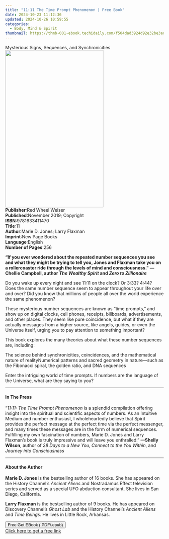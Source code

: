```yaml
---
title: "11:11 The Time Prompt Phenomenon | Free Book"
date: 2024-10-23 11:12:36
updated: 2024-10-26 10:59:55
categories:
  - Body, Mind & Spirit
thumbnail: https://thmb-001-ebook.techidaily.com/f504dad3924d92e32be3ad6988873c13373ea3c1c4d5eb9046851f7406698f2b.jpg
---
```

<main id="book-container">
  <div class="flex flex-col">
    <div class="book-brief flex-1 py-6 px-4 sm:p-6 md:py-10 md:px-8">
      <!-- brief-->
      <div class="book-brief-main">
        Mysterious Signs, Sequences, and Synchronicities
      </div>
    </div>
    <div
      class="book-meta-info flex-1 grid gap-4 col-start-1 col-end-3 row-start-1 sm:mb-6 sm:grid-cols-4 lg:gap-6 lg:col-start-2 lg:row-end-6 lg:row-span-6 lg:mb-0"
    >
      <div
        class="book-meta-info-left place-content-center mt-4 p-4 text-sm leading-6 col-start-2 col-span-2 dark:text-slate-400"
      >
        <img
          class="w-full h-500 object-cover rounded-lg sm:h-255 sm:col-span-2 lg:col-span-full"
          src="https://img-001-ebook.techidaily.com/bfe9275d1f0a43eb4721de7c6d98255dd3f04ae0c88224af2c1df03a47ff65ac.jpg"
          alt=""
          width="312"
          height="500"
        />
      </div>
      <div
        class="book-meta-info-right mt-2 col-start-1 row-start-2 col-span-3 self-center"
      >
        <!-- meta data  -->
        <div class="flex flex-col px-4 md:px-8">
          <div class="flex-1">
            <strong>Publisher</strong>:<span class="px-2"
              >Red Wheel Weiser</span
            >
          </div>
          <div class="flex-1">
            <strong>Published</strong>:<span class="px-2"
              >November 2019; Copyright</span
            >
          </div>
          <div class="flex-1">
            <strong>ISBN</strong>:<span class="px-2">9781633411470</span>
          </div>
          <div class="flex-1">
            <strong>Title</strong>:<span class="px-2">11</span>
          </div>
          <div class="flex-1">
            <strong>Author</strong>:<span class="px-2"
              >Marie D. Jones; Larry Flaxman</span
            >
          </div>
          <div class="flex-1">
            <strong>Imprint</strong>:<span class="px-2">New Page Books</span>
          </div>
          <div class="flex-1">
            <strong>Language</strong>:<span class="px-2">English</span>
          </div>
          <div class="flex-1">
            <strong>Number of Pages</strong>:<span class="px-2">256</span>
          </div>
        </div>
      </div>
    </div>
    <div class="book-description flex-1 py-6 px-4 sm:p-6 md:py-10 md:px-8">
      <div class="book-description-main">
        <div accordion-content="" id="description">
          <p>
            <b
              >“If you ever wondered about the repeated number sequences you see
              and what they might be trying to tell you, Jones and Flaxman take
              you on a rollercoaster ride through the levels of mind and
              consciousness." —Chellie Campbell, author
              <i>The Wealthy Spirit</i> and <i>Zero to Zillionaire</i></b
            >
          </p>
          <p>
            Do you wake up every night and see 11:11 on the clock? Or 3:33?
            4:44? Does the same number sequence seem to appear throughout your
            life over and over? Did you know that millions of people all over
            the world experience the same phenomenon?
          </p>
          <p>
            These mysterious number sequences are known as “time prompts,” and
            show up on digital clocks, cell phones, receipts, billboards,
            advertisements, and other places. They seem like pure coincidence,
            but what if they are actually messages from a higher source, like
            angels, guides, or even the Universe itself, urging you to pay
            attention to something important?
          </p>
          <p>
            This book explores the many theories about what these number
            sequences are, including:
          </p>
          The science behind synchronicities, coincidences, and the mathematical
          nature of realityNumerical patterns and sacred geometry in nature—such
          as the Fibonacci spiral, the golden ratio, and DNA sequences
          <p>
            Enter the intriguing world of time prompts. If numbers are the
            language of the Universe, what are they saying to you?
          </p>
        </div>
        <div class="accordion-fader"></div>
      </div>
    </div>
    <div class="book-excerpts flex-1 py-6 px-4 sm:p-6 md:py-10 md:px-8">
      <!-- excerpts-->
      <div class="book-excerpts-main">
        <hr />
        <h4 class="placeholder placeholder-heading">
          <span>In The Press</span>
        </h4>
        <p>
          “<i>11:11: The Time Prompt Phenomenon</i> is a splendid compilation
          offering insight into the spiritual and scientific aspects of numbers.
          As an Intuitive Medium and number enthusiast, I wholeheartedly believe
          that Spirit provides the perfect message at the perfect time via the
          perfect messenger, and many times these messages are in the form of
          numerical sequences. Fulfilling my own fascination of numbers, Marie
          D. Jones and Larry Flaxman’s book is truly impressive and will leave
          you enthralled.” <b>—Shelly Wilson</b>, author of
          <i>28 Days to a New You, Connect to the You Within</i>, and
          <i>Journey into Consciousness</i>
        </p>
      </div>
    </div>
    <div class="book-about-author flex-1 py-6 px-4 sm:p-6 md:py-10 md:px-8">
      <!-- about author-->
      <div class="book-main-author-main">
        <hr />
        <h4 class="placeholder placeholder-heading">
          <span>About the Author</span>
        </h4>
        <p></p>
        <p>
          <b>Marie D. Jones</b> is the bestselling author of 16 books. She has
          appeared on the History Channel’s <i>Ancient Aliens</i> and
          Nostradamus Effect television series and served as a special UFO
          abduction consultant. She lives in San Diego, California.
        </p>
        <p>
          <b>Larry Flaxman</b> is the bestselling author of 9 books. He has
          appeared on Discovery Channel’s <i>Ghost Lab</i> and the History
          Channel’s <i>Ancient Aliens</i> and <i>Time Beings</i>. He lives in
          Little Rock, Arkansas.
        </p>
        <p></p>
      </div>
    </div>
    <div class="book-free-get flex-1 py-6 px-4 sm:p-6 md:py-10 md:px-8">
      <button
        id="btn-free-get"
        class="bg-blue-500 hover:bg-blue-700 text-white font-bold py-2 px-4 rounded"
      >
        Free Get EBook (.PDF/.epub)
      </button>
      <div id="countdown-display" class="px-2 text-lg mt-2"></div>
      <a
        id="free-link"
        class="hidden bg-blue-500 hover:bg-blue-700 text-white font-bold py-2 px-4 rounded"
        href="https://www.ebooks.com/en-us/book/209636299/11-11-the-time-prompt-phenomenon/marie-d-jones/"
        target="_blank"
        >Click here to get a free link</a
      >
    </div>
    <script>
      let countdownTime = 0;
      let countdownInterval = null;
      document
        .getElementById('btn-free-get')
        .addEventListener('click', startCountdown);
      function startCountdown() {
        countdownTime = new Date().getTime() + 60000 * 3;
        countdownInterval = setInterval(updateCountdown, 1000);
        document.getElementById('btn-free-get').disabled = true;
        document
          .getElementById('btn-free-get')
          .classList.add('bg-gray-500', 'cursor-not-allowed');
      }
      function updateCountdown() {
        let currentTime = new Date().getTime();
        let timeLeft = countdownTime - currentTime;
        let secondsLeft = Math.floor(timeLeft / 1000);
        document.getElementById('countdown-display').innerHTML =
          `Remaining time: ${secondsLeft} seconds.`;
        if (secondsLeft <= 0) {
          clearInterval(countdownInterval);
          document.getElementById('btn-free-get').classList.add('hidden');
          document.getElementById('free-link').classList.remove('hidden');
          document.getElementById('countdown-display').innerHTML = '';
        }
      }
    </script>
  </div>
</main>
